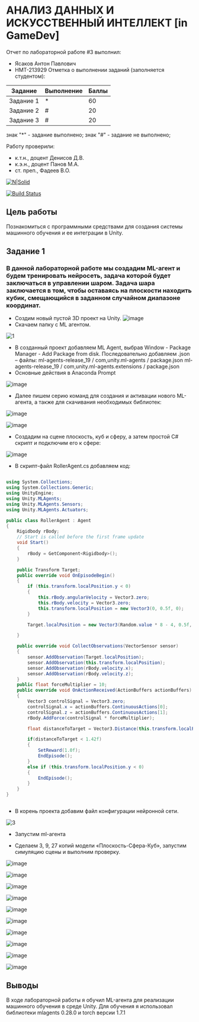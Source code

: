 # АНАЛИЗ ДАННЫХ И ИСКУССТВЕННЫЙ ИНТЕЛЛЕКТ [in GameDev]
Отчет по лабораторной работе #3 выполнил:
- Ясаков Антон Павлович
- НМТ-213929
Отметка о выполнении заданий (заполняется студентом):

| Задание | Выполнение | Баллы |
| ------ | ------ | ------ |
| Задание 1 | * | 60 |
| Задание 2 | # | 20 |
| Задание 3 | # | 20 |

знак "*" - задание выполнено; знак "#" - задание не выполнено;

Работу проверили:
- к.т.н., доцент Денисов Д.В.
- к.э.н., доцент Панов М.А.
- ст. преп., Фадеев В.О.

[![N|Solid](https://cldup.com/dTxpPi9lDf.thumb.png)](https://nodesource.com/products/nsolid)

[![Build Status](https://travis-ci.org/joemccann/dillinger.svg?branch=master)](https://travis-ci.org/joemccann/dillinger)

## Цель работы
Познакомиться с программными средствами для создания системы машинного обучения и ее интеграции в Unity.

## Задание 1
### В данной лабораторной работе мы создадим ML-агент и будем тренировать нейросеть, задача которой будет заключаться в управлении шаром. Задача шара заключается в том, чтобы оставаясь на плоскости находить кубик, смещающийся в заданном случайном диапазоне координат.

-	Создим новый пустой 3D проект на Unity.
![image](https://user-images.githubusercontent.com/114253132/200176202-f83faada-a65b-473e-b8bc-fa4084c872ef.png)
-	Скачаем папку с ML агентом. 

![1](https://user-images.githubusercontent.com/114507692/198083887-05e6c871-dfb6-4ecf-941a-31ec8bcfd0c4.png)

-	В созданный проект добавляем ML Agent, выбрав Window - Package Manager - Add Package from disk. Последовательно добавляем .json – файлы:
	ml-agents-release_19 / com,unity.ml-agents / package.json
	ml-agents-release_19 / com,unity.ml-agents.extensions / package.json
- Основные действия в Anaconda Prompt

![image](https://user-images.githubusercontent.com/90757310/197793868-91705f59-0d51-4245-949a-d475069483e5.png)

-	Далее пишем серию команд для создания и активации нового ML-агента, а также для скачивания необходимых библиотек:

![image](https://user-images.githubusercontent.com/90757310/197794052-44ac3201-b68b-403e-bfd7-98bcb5d13877.png)

![image](https://user-images.githubusercontent.com/90757310/197794150-ee542e25-fbd2-41c4-80b1-a1f1d182101c.png)

-	Создадим на сцене плоскость, куб и сферу, а затем простой C# скрипт и подключим его к сфере:

![image](https://user-images.githubusercontent.com/114253132/200180698-e5cc6cf7-7a22-484f-9387-43c5caf32210.png)

-	В скрипт-файл RollerAgent.cs добавляем код:


```C#

using System.Collections;
using System.Collections.Generic;
using UnityEngine;
using Unity.MLAgents;
using Unity.MLAgents.Sensors;
using Unity.MLAgents.Actuators;

public class RollerAgent : Agent
{
    Rigidbody rBody;
    // Start is called before the first frame update
    void Start()
    {
        rBody = GetComponent<Rigidbody>();
    }

    public Transform Target;
    public override void OnEpisodeBegin()
    {
        if (this.transform.localPosition.y < 0)
        {
            this.rBody.angularVelocity = Vector3.zero;
            this.rBody.velocity = Vector3.zero;
            this.transform.localPosition = new Vector3(0, 0.5f, 0);
        }

        Target.localPosition = new Vector3(Random.value * 8 - 4, 0.5f, Random.value * 8 - 4);

    }

    public override void CollectObservations(VectorSensor sensor)
    {
        sensor.AddObservation(Target.localPosition);
        sensor.AddObservation(this.transform.localPosition);
        sensor.AddObservation(rBody.velocity.x);
        sensor.AddObservation(rBody.velocity.z);
    }
    public float forceMultiplier = 10;
    public override void OnActionReceived(ActionBuffers actionBuffers)
    {
        Vector3 controlSignal = Vector3.zero;
        controlSignal.x = actionBuffers.ContinuousActions[0];
        controlSignal.z = actionBuffers.ContinuousActions[1];
        rBody.AddForce(controlSignal * forceMultiplier);

        float distanceToTarget = Vector3.Distance(this.transform.localPosition, Target.localPosition);

        if(distanceToTarget < 1.42f)
        {
            SetReward(1.0f);
            EndEpisode();
        }
        else if (this.transform.localPosition.y < 0)
        {
            EndEpisode();
        }
    }
}



```


-	В корень проекта добавим файл конфигурации нейронной сети.

![3](https://user-images.githubusercontent.com/114507692/198088717-203088bc-fe84-4288-b7f4-a9d11dcc7656.png)

- Запустим ml-агента

-	Сделаем 3, 9, 27 копий модели «Плоскость-Сфера-Куб», запустим симуляцию сцены и выполним проверку.

![image](https://user-images.githubusercontent.com/114253132/200181377-0ca1c266-bd63-47eb-b090-0bb707fbdc7f.png)

![image](https://user-images.githubusercontent.com/114253132/200181382-5e5af10c-5b55-4e68-b8c8-20c4240bd342.png)

![image](https://user-images.githubusercontent.com/114253132/200181388-a8292c1c-02b0-4c5f-b869-7cd202d909ed.png)

![image](https://user-images.githubusercontent.com/114253132/200181395-4ea748fb-1d40-4abc-b19e-5b39406196a7.png)

![image](https://user-images.githubusercontent.com/114253132/200181397-a78929ae-cfc7-4cac-9046-a1b4c3a43549.png)

![image](https://user-images.githubusercontent.com/114253132/200181459-39290f6f-705f-44ca-b2c6-79c327e7b359.png)

![image](https://user-images.githubusercontent.com/114253132/200181465-b069e9aa-5adf-4f7b-8b82-f2d26b1b0442.png)

![image](https://user-images.githubusercontent.com/114253132/200181471-296d65ae-9119-4c33-8ad0-19edd0388b31.png)

![image](https://user-images.githubusercontent.com/114253132/200181481-75fd8bbc-27f5-4af5-addc-cbf97b5fd778.png)

![image](https://user-images.githubusercontent.com/114253132/200181487-c2e1302f-d501-4531-81d1-817f6dc7527b.png)

## Выводы
В ходе лабораторной работы я обучил ML-агента для реализации машинного обучения в среде Unity. Для обучения я использовал библиотеки mlagents 0.28.0 и torch версии 1.7.1
